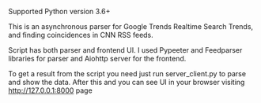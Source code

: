 Supported Python version 3.6+

This is an asynchronous parser for Google Trends Realtime Search Trends, and finding coincidences in CNN RSS feeds.

Script has both parser and frontend UI. I used Pypeeter and Feedparser libraries for parser and Aiohttp server for the frontend. 

To get a result from the script you need just run server_client.py to parse and show the data.
After this and you can see UI in your browser visiting http://127.0.0.1:8000 page